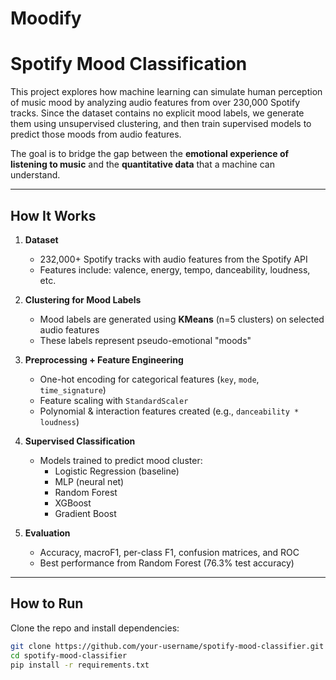 # Moodify

# Spotify Mood Classification

This project explores how machine learning can simulate human perception of music mood by analyzing audio features from over 230,000 Spotify tracks. Since the dataset contains no explicit mood labels, we generate them using unsupervised clustering, and then train supervised models to predict those moods from audio features.

The goal is to bridge the gap between the **emotional experience of listening to music** and the **quantitative data** that a machine can understand.

---

## How It Works

1. **Dataset**  
   - 232,000+ Spotify tracks with audio features from the Spotify API  
   - Features include: valence, energy, tempo, danceability, loudness, etc.

2. **Clustering for Mood Labels**  
   - Mood labels are generated using **KMeans** (n=5 clusters) on selected audio features  
   - These labels represent pseudo-emotional "moods"

3. **Preprocessing + Feature Engineering**  
   - One-hot encoding for categorical features (`key`, `mode`, `time_signature`)  
   - Feature scaling with `StandardScaler`  
   - Polynomial & interaction features created (e.g., `danceability * loudness`)

4. **Supervised Classification**  
   - Models trained to predict mood cluster:  
     - Logistic Regression (baseline)  
     - MLP (neural net)  
     - Random Forest  
     - XGBoost  
     - Gradient Boost
 

5. **Evaluation**  
   - Accuracy, macroF1, per-class F1, confusion matrices, and ROC 
   - Best performance from Random Forest (76.3% test accuracy)

----

## How to Run

Clone the repo and install dependencies:

```bash
git clone https://github.com/your-username/spotify-mood-classifier.git
cd spotify-mood-classifier
pip install -r requirements.txt